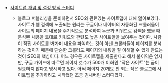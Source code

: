 - [사이트맵 개념 및 설정 방식 스터디](https://github.com/jhw123/til/commit/f1995d7e8c2e735a9c335ade7d33ca954e2ed180)

    - 블로그 퍼블리싱을 준비하면서 SEO와 관련있는 사이트맵에 대해 알아보았다. 
      사이트가 웹 검색에 노출되는 원리는 구글이나 네이버의 자동화된 크롤러들이 사이트의 페이지 내용을 주기적으로 분석하여 
      누군가 키워드로 검색을 했을 때 분석된 내용을 토대로 키워드와 관련도 높은 사이트들을 보여주는 것이다. 
      사람이 직접 사이트를 봐가며 내용을 파악하는 것이 아닌 크롤러들이 페이지를 분석하는 것이기 때문에 
      단순한 크롤러도 페이지의 내용을 잘 이해할 수 있게 만드는 것이 SEO의 핵심이다. 
      어느 경우든 사이트맵을 제출한다고 해서 불이익은 없지만, 
      구글 가이드에 따르면 페이지 갯수가 500개 이하인 "작은 사이트"는 굳이 필요하지 않다고 명시하고 있다. 
      아직 페이지 20개도 안 되는 작은 블로그에 사이트맵을 추가하려고 시작했던 조금 김새버린 스터디였다.

